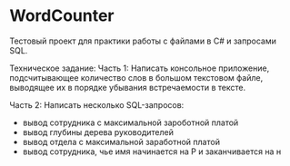 # WordCounter
Тестовый проект для практики работы с файлами в C# и запросами SQL.

Техническое задание:
Часть 1: Написать консольное приложение, подсчитывающее количество слов в большом текстовом файле, выводящее их в порядке убывания встречаемости в тексте.

Часть 2: Написать несколько SQL-запросов:
 - вывод сотрудника с максимальной зароботной платой
 - вывод глубины дерева руководителей
 - вывод отдела с максимальной заработной платой
 - вывод сотрудника, чье имя начинается на Р и заканчивается на н

